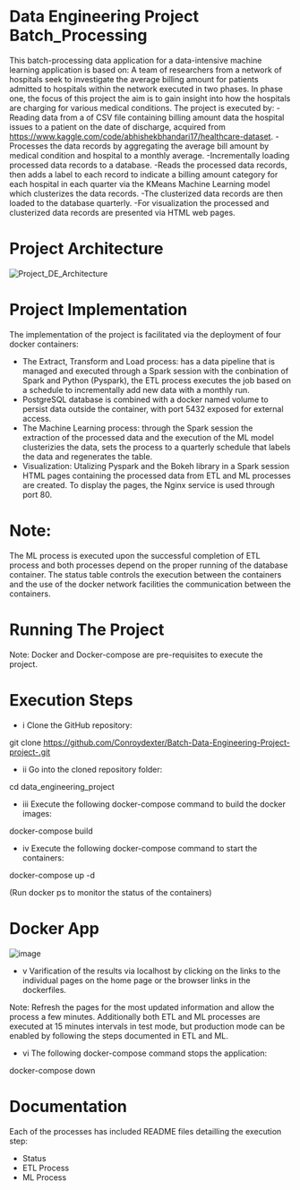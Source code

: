 # Data Engineering Project Batch_Processing 

This batch-processing data application for a data-intensive machine learning application is based on:
A team of researchers from a network of hospitals seek to investigate the average billing amount for patients admitted to hospitals within the network executed in two phases. In phase one, the focus of this project
the aim is to gain insight into how the hospitals are charging for various medical conditions. The project is executed by:
-Reading data from a of CSV file containing billing amount data the hospital issues to a patient on the date of discharge, acquired from https://www.kaggle.com/code/abhishekbhandari17/healthcare-dataset.
-Processes the data records by aggregating the average bill amount by medical condition and hospital to a monthly average.
-Incrementally loading processed data records to a database.
-Reads the processed data records, then adds a label to each record to indicate a billing amount category for each hospital in each quarter via the KMeans Machine Learning model which clusterizes the data records.
-The clusterized data records are then loaded to the database quarterly.
-For visualization the processed and clusterized data records are presented via HTML web pages.

# Project Architecture 
![Project_DE_Architecture](https://github.com/user-attachments/assets/4c6d0b70-6218-409c-adb9-59206c54c1fe)


# Project Implementation
The implementation of the project is facilitated via the deployment of four docker containers:

- The Extract, Transform and Load process: has a data pipeline that is managed and executed through a Spark session with the conbination of Spark and Python (Pyspark), the ETL process executes the job based on a schedule to incrementally add new data with a monthly run.
- PostgreSQL database is combined with a docker named volume to persist data outside the container, with port 5432 exposed for external access.
- The Machine Learning process: through the Spark session the extraction of the processed data and the execution of the ML model clusterizies the data, sets the process to a quarterly schedule that labels the data and regenerates the table.
- Visualization: Utalizing Pyspark and the Bokeh library in a Spark session HTML pages containing the processed data from ETL and ML processes are created. To display the pages, the Nginx service is used through port 80.


# Note:
The ML process is executed upon the successful completion of ETL process and both processes depend on the proper running of the database container. The status table controls the execution between the containers
and the use of the docker network facilities the communication between the containers.


# Running The Project
Note: Docker and Docker-compose are pre-requisites to execute the project.

# Execution Steps 

- i Clone the GitHub repository:

git clone https://github.com/Conroydexter/Batch-Data-Engineering-Project-project-.git

- ii Go into the cloned repository folder:

cd data_engineering_project

- iii Execute the following docker-compose command to build the docker images:

docker-compose build

- iv Execute the following docker-compose command to start the containers:

docker-compose up -d

(Run docker ps to monitor the status of the containers)

# Docker App

![image](https://github.com/user-attachments/assets/4f0c1e4d-f2ba-4474-9875-a999602a100b)


- v Varification of the results via localhost by clicking on the links to the individual pages on the home page or the browser links in the dockerfiles.

Note: Refresh the pages for the most updated information and allow the process a few minutes. Additionally both ETL and ML processes are executed at 15 minutes intervals in test mode,  but production mode can be enabled by following the steps documented in ETL and ML.

- vi The following docker-compose command stops the application:

docker-compose down 

# Documentation
Each of the processes has included README files detailling the execution step:
- Status
- ETL Process
- ML Process
